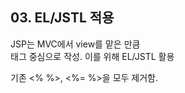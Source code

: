 ## 03. EL/JSTL 적용

JSP는 MVC에서 view를 맡은 만큼<br/>
태그 중심으로 작성. 이를 위해 EL/JSTL 활용


기존 <% %>, <%= %>을 모두 제거함.
